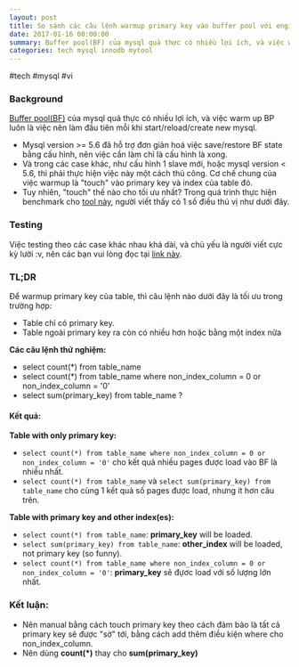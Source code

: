 ```yaml
---
layout: post
title: So sánh các câu lệnh warmup primary key vào buffer pool với engine InnoDB mysql
date: 2017-01-16 00:00:00
summary: Buffer pool(BF) của mysql quả thực có nhiều lợi ích, và việc warm up BP luôn là việc nên làm đầu tiên mỗi khi start/reload/create new mysql. Tuy nhiên, "touch" thế nào cho tối ưu nhất? Trong quá trình thực hiện benchmark cho [tool này](https://github.com/manhdaovan/mysql_warmup), người viết thấy có 1 số điều thú vị như dưới đây.
categories: tech mysql innodb mytool
---
```


#tech #mysql #vi

### Background

[Buffer pool(BF)](http://dev.mysql.com/doc/refman/5.7/en/glossary.html#glos_buffer_pool) của mysql quả thực có nhiều lợi ích, và việc warm up BP luôn là việc nên làm đầu tiên mỗi khi start/reload/create new mysql.

* Mysql version >= 5.6 đã hỗ trợ đơn giản hoá việc save/restore BF state bằng cấu hình, nên việc cần làm chỉ là cấu hình là xong.
* Và trong các case khác, như cấu hình 1 slave mới, hoặc mysql version < 5.6, thì phải thực hiện việc này một cách thủ công. Cơ chế chung của việc warmup là "touch" vào primary key và index của table đó.
* Tuy nhiên, "touch" thế nào cho tối ưu nhất? Trong quá trình thực hiện benchmark cho [tool này](https://github.com/manhdaovan/mysql_warmup), người viết thấy có 1 số điều thú vị như dưới đây.

### Testing

Việc testing theo các case khác nhau khá dài, và chủ yếu là người viết cực kỳ lười :v, nên các bạn vui lòng đọc tại [link này](https://github.com/manhdaovan/mysql_warmup/blob/master/CHANGE_SUM_TO_COUNT.md).

### TL;DR

Để warmup primary key của table, thì câu lệnh nào dưới đây là tối ưu trong trường hợp:

* Table chỉ có primary key.
* Table ngoài primary key ra còn có nhiều hơn hoặc bằng một index nữa

**Các câu lệnh thử nghiệm:**

* select count(*) from table_name
* select count(*) from table_name where non_index_column = 0 or non_index_column = '0'
* select sum(primary_key) from table_name ?

#### Kết quả:

**Table with only primary key:**

* `select count(*) from table_name where non_index_column = 0 or non_index_column = '0'` cho kết quả nhiều pages được load vào BF là nhiều nhất.
* `select count(*) from table_name` và `select sum(primary_key) from table_name` cho cùng 1 kết quả số pages được load, nhưng ít hơn câu trên.

**Table with primary key and other index(es):**

* `select count(*) from table_name`: **primary_key** will be loaded.
* `select sum(primary_key) from table_name`: **other_index** will be loaded, not primary key (so funny).
* `select count(*) from table_name where non_index_column = 0 or non_index_column = '0'`: **primary_key** sẽ đựơc load với số lượng lớn nhất.

### Kết luận:

* Nên manual bằng cách touch primary key theo cách đảm bảo là tất cả primary key sẽ được "sờ" tới, bằng cách add thêm điều kiện where cho non_index_column.
* Nên dùng **count(*)** thay cho **sum(primary_key)**






